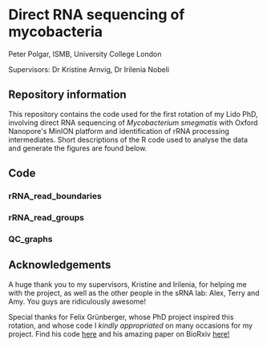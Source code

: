 # Direct RNA sequencing of mycobacteria

Peter Polgar, ISMB, University College London

Supervisors: Dr Kristine Arnvig, Dr Irilenia Nobeli

## Repository information

This repository contains the code used for the first rotation of my Lido PhD, involving direct RNA sequencing of *Mycobacterium smegmatis* with Oxford Nanopore's MinION platform and identification of rRNA processing intermediates. Short descriptions of the R code used to analyse the data and generate the figures are found below.

## Code

### rRNA_read_boundaries

### rRNA_read_groups

### QC_graphs

### 




## Acknowledgements
A huge thank you to my supervisors, Kristine and Irilenia, for helping me with the project, as well as the other people in the sRNA lab: Alex, Terry and Amy. You guys are ridiculously awesome!

Special thanks for Felix Grünberger, whose PhD project inspired this rotation, and whose code I *kindly appropriated* on many occasions for my project. Find his code [here](https://github.com/felixgrunberger/Native_RNAseq_Microbes) and his amazing paper on BioRxiv [here!](https://www.biorxiv.org/content/10.1101/2019.12.18.880849v2)
